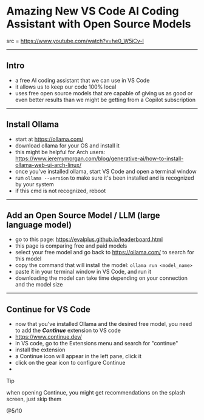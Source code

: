 # Amazing New VS Code AI Coding Assistant with Open Source Models

src = https://www.youtube.com/watch?v=he0_W5iCv-I

---

## Intro

- a free AI coding assistant that we can use in VS Code
- it allows us to keep our code 100% local
- uses free open source models that are capable of giving us as good or even better results than we might be getting from a Copilot subscription

---

## Install Ollama

- start at https://ollama.com/
- download ollama for your OS and install it
- this might be helpful for Arch users: https://www.jeremymorgan.com/blog/generative-ai/how-to-install-ollama-web-ui-arch-linux/
- once you've installed ollama, start VS Code and open a terminal window
- run `ollama --version` to make sure it's been installed and is recognized by your system
- if this cmd is not recognized, reboot

---

## Add an Open Source Model / LLM (large language model)

- go to this page: https://evalplus.github.io/leaderboard.html
- this page is comparing free and paid models
- select your free model and go back to https://ollama.com/ to search for this model
- copy the command that will install the model: `ollama run <model_name>`
- paste it in your terminal window in VS Code, and run it
- downloading the model can take time depending on your connection and the model size

---

## Continue for VS Code

- now that you've installed Ollama and the desired free model, you need to add the ***Continue*** extension to VS code
- https://www.continue.dev/
- in VS code, go to the Extensions menu and search for "continue"
- install the extension
- a Continue icon will appear in the left pane, click it
- click on the gear icon to configure Continue
- 

>[!tip]
>when opening Continue, you might get recommendations on the splash screen, just skip them




@5/10
